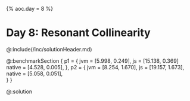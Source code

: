 {%
aoc.day = 8
%}

# Day 8: Resonant Collinearity

@:include(/inc/solutionHeader.md)

@:benchmarkSection {
    p1 = {
        jvm = [5.998, 0.249],
        js = [15.138, 0.369]
        native = [4.528, 0.005],
    },
    p2 = {
        jvm = [8.254, 1.670],
        js = [19.157, 1.673],
        native = [5.058, 0.051],        
    }
}

@:solution